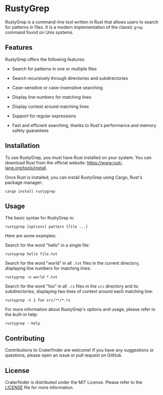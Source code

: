 # RustyGrep

RustyGrep is a command-line tool written in Rust that allows users to search for patterns in files. It is a modern implementation of the classic `grep` command found on Unix systems.

## Features

RustyGrep offers the following features:

- Search for patterns in one or multiple files

- Search recursively through directories and subdirectories

- Case-sensitive or case-insensitive searching

- Display line numbers for matching lines

- Display context around matching lines

- Support for regular expressions

- Fast and efficient searching, thanks to Rust's performance and memory safety guarantees

## Installation

To use RustyGrep, you must have Rust installed on your system. You can download Rust from the official website: https://www.rust-lang.org/tools/install.

Once Rust is installed, you can install RustyGrep using Cargo, Rust's package manager:

```
cargo install rustygrep
```

## Usage

The basic syntax for RustyGrep is:

```
rustygrep [options] pattern [file ...]
```

Here are some examples:

Search for the word "hello" in a single file:

```
rustygrep hello file.txt
```

Search for the word "world" in all `.txt` files in the current directory, displaying line numbers for matching lines:

```
rustygrep -n world *.txt
```

Search for the word "foo" in all `.rs` files in the `src` directory and its subdirectories, displaying two lines of context around each matching line:

```
rustygrep -C 2 foo src/**/*.rs
```

For more information about RustyGrep's options and usage, please refer to the built-in help:

```
rustygrep --help
```

## Contributing

Contributions to Craterfinder are welcome! If you have any suggestions or questions, please open an issue or pull request on GitHub.

## License

Craterfinder is distributed under the MIT License. Please refer to the [LICENSE](https://github.com/sunray-ley/craterfinder/blob/main/LICENSE) file for more information.
